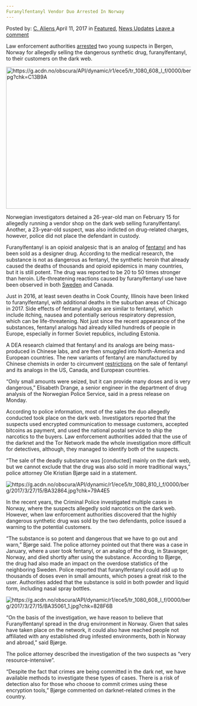 ```yaml
---
Furanylfentanyl Vendor Duo Arrested In Norway
---
```

<article class="post-listing post-19125 post type-post status-publish format-standard has-post-thumbnail hentry category-deepdot-news category-news-updates tag-arrested tag-duo tag-furanylfentanyl tag-norway tag-vendor">
    <div class="post-inner">
        <span>Posted by: <a href="https://www.deepdotweb.com/author/caliens/" title="">C. Aliens </a></span>
    <span>April 11, 2017</span>
    <span>in <a href="https://www.deepdotweb.com/category/deepdot-news/" rel="category tag">Featured</a>, <a href="https://www.deepdotweb.com/category/news-updates/" rel="category tag">News Updates</a></span>
    <span><a href="https://www.deepdotweb.com/2017/04/11/furanylfentanyl-vendor-duo-arrested-norway/#respond">Leave a comment</a></span>
    </p>
    <div class="clear"></div>
    <div class="entry">
    <p>Law enforcement authorities <a href="https://www.ba.no/nyhet/politi/krim/livsfarlig-rusmiddel-i-omlop-menn-i-20-arene-pagrepet-i-bergen/s/5-8-543669">arrested</a> two young suspects in Bergen, Norway for allegedly selling the dangerous synthetic drug, furanylfentanyl, to their customers on the dark web.</p>
    <p><img class="wp-image-19130 aligncenter" src="https://www.deepdotweb.com/wp-content/uploads/2017/04/https-g-acdn-no-obscura-api-dynamic-r1-ece5-tr_1.jpeg" alt="https://g.acdn.no/obscura/API/dynamic/r1/ece5/tr_1080_608_l_f/0000/berg/2017/3/27/14/BA35060.jpg?chk=C13B9A" width="686" height="386" srcset="https://www.deepdotweb.com/wp-content/uploads/2017/04/https-g-acdn-no-obscura-api-dynamic-r1-ece5-tr_1.jpeg 1080w, https://www.deepdotweb.com/wp-content/uploads/2017/04/https-g-acdn-no-obscura-api-dynamic-r1-ece5-tr_1-300x169.jpeg 300w, https://www.deepdotweb.com/wp-content/uploads/2017/04/https-g-acdn-no-obscura-api-dynamic-r1-ece5-tr_1-1024x576.jpeg 1024w" sizes="(max-width: 686px) 100vw, 686px" /></p>
    <p>Norwegian investigators detained a 26-year-old man on February 15 for allegedly running a vendor shop on the dark web selling furanylfentanyl. Another, a 23-year-old suspect, was also indicted on drug-related charges, however, police did not place the defendant in custody.</p>
    <p>Furanylfentanyl is an opioid analgesic that is an analog of <a href="https://www.deepdotweb.com/tag/fentanyl/">fentanyl</a> and has been sold as a designer drug. According to the medical research, the substance is not as dangerous as fentanyl, the synthetic heroin that already caused the deaths of thousands and opioid epidemics in many countries, but it is still potent. The drug was reported to be 20 to 50 times stronger than heroin. Life-threatening reactions caused by furanylfentanyl use have been observed in both <a href="https://www.deepdotweb.com/2016/11/21/twelve-people-arrested-swedish-fentanyl-case/">Sweden</a> and Canada.</p>
    <p>Just in 2016, at least seven deaths in Cook County, Illinois have been linked to furanylfentanyl, with additional deaths in the suburban areas of Chicago in 2017. Side effects of fentanyl analogs are similar to fentanyl, which include itching, nausea and potentially serious respiratory depression, which can be life-threatening. Not just since the recent appearance of the substances, fentanyl analogs had already killed hundreds of people in Europe, especially in former Soviet republics, including Estonia.</p>
    <p>A DEA research claimed that fentanyl and its analogs are being mass-produced in Chinese labs, and are then smuggled into North-America and European countries. The new variants of fentanyl are manufactured by Chinese chemists in order to circumvent <a href="https://www.deepdotweb.com/2016/10/05/dea-places-fentanyl-analog-schedule/">restrictions</a> on the sale of fentanyl and its analogs in the US, Canada, and European countries.</p>
    <p>“Only small amounts were seized, but it can provide many doses and is very dangerous,” Elisabeth Drange, a senior engineer in the department of drug analysis of the Norwegian Police Service, said in a press release on Monday.</p>
    <p>According to police information, most of the sales the duo allegedly conducted took place on the dark web. Investigators reported that the suspects used encrypted communication to message customers, accepted bitcoins as payment, and used the national postal service to ship the narcotics to the buyers. Law enforcement authorities added that the use of the darknet and the Tor Network made the whole investigation more difficult for detectives, although, they managed to identify both of the suspects.</p>
    <p>“The sale of the deadly substance was [conducted] mainly on the dark web, but we cannot exclude that the drug was also sold in more traditional ways,” police attorney Ole Kristian Bjørge said in a statement.</p>
    <p><img class="wp-image-19131 aligncenter" src="https://www.deepdotweb.com/wp-content/uploads/2017/04/https-g-acdn-no-obscura-api-dynamic-r1-ece5-tr_1-1.jpeg" alt="https://g.acdn.no/obscura/API/dynamic/r1/ece5/tr_1080_810_l_f/0000/berg/2017/3/27/15/BA32864.jpg?chk=79A4E5" srcset="https://www.deepdotweb.com/wp-content/uploads/2017/04/https-g-acdn-no-obscura-api-dynamic-r1-ece5-tr_1-1.jpeg 1080w, https://www.deepdotweb.com/wp-content/uploads/2017/04/https-g-acdn-no-obscura-api-dynamic-r1-ece5-tr_1-1-300x225.jpeg 300w, https://www.deepdotweb.com/wp-content/uploads/2017/04/https-g-acdn-no-obscura-api-dynamic-r1-ece5-tr_1-1-1024x768.jpeg 1024w" sizes="(max-width: 1080px) 100vw, 1080px" /></p>
    <p>In the recent years, the Criminal Police investigated multiple cases in Norway, where the suspects allegedly sold narcotics on the dark web. However, when law enforcement authorities discovered that the highly dangerous synthetic drug was sold by the two defendants, police issued a warning to the potential customers.</p>
    <p><a id="post-19125-_gjdgxs"></a> “The substance is so potent and dangerous that we have to go out and warn,” Bjørge said. The police attorney pointed out that there was a case in January, where a user took fentanyl, or an analog of the drug, in Stavanger, Norway, and died shortly after using the substance. According to Bjørge, the drug had also made an impact on the overdose statistics of the neighboring Sweden. Police reported that furanylfentanyl could add up to thousands of doses even in small amounts, which poses a great risk to the user. Authorities added that the substance is sold in both powder and liquid form, including nasal spray bottles.</p>
    <p><img class="wp-image-19132 aligncenter" src="https://www.deepdotweb.com/wp-content/uploads/2017/04/https-g-acdn-no-obscura-api-dynamic-r1-ece5-tr_1-2.jpeg" alt="https://g.acdn.no/obscura/API/dynamic/r1/ece5/tr_1080_608_l_f/0000/berg/2017/3/27/15/BA35061_1.jpg?chk=828F6B" srcset="https://www.deepdotweb.com/wp-content/uploads/2017/04/https-g-acdn-no-obscura-api-dynamic-r1-ece5-tr_1-2.jpeg 1080w, https://www.deepdotweb.com/wp-content/uploads/2017/04/https-g-acdn-no-obscura-api-dynamic-r1-ece5-tr_1-2-300x169.jpeg 300w, https://www.deepdotweb.com/wp-content/uploads/2017/04/https-g-acdn-no-obscura-api-dynamic-r1-ece5-tr_1-2-1024x576.jpeg 1024w" sizes="(max-width: 1080px) 100vw, 1080px" /></p>
    <p>“On the basis of the investigation, we have reason to believe that Furanylfentanyl spread in the drug environment in Norway. Given that sales have taken place on the network, it could also have reached people not affiliated with any established drug infested environments, both in Norway and abroad,” said Bjørge.</p>
    <p>The police attorney described the investigation of the two suspects as “very resource-intensive”.</p>
    <p>“Despite the fact that crimes are being committed in the dark net, we have available methods to investigate these types of cases. There is a risk of detection also for those who choose to commit crimes using these encryption tools,” Bjørge commented on darknet-related crimes in the country.</p>
    </div>
    <span style="display:none"><a href="https://www.deepdotweb.com/tag/arrested/" rel="tag">arrested</a> <a href="https://www.deepdotweb.com/tag/duo/" rel="tag">duo</a> <a href="https://www.deepdotweb.com/tag/furanylfentanyl/" rel="tag">furanylfentanyl</a> <a href="https://www.deepdotweb.com/tag/norway/" rel="tag">norway</a> <a href="https://www.deepdotweb.com/tag/vendor/" rel="tag">vendor</a></span> <span style="display:none" class="updated">2017-04-11</span>
    <div style="display:none" class="vcard author" itemprop="author" itemscope itemtype="http://schema.org/Person"><strong class="fn" itemprop="name"><a href="https://www.deepdotweb.com/author/caliens/" title="Posts by C. Aliens" rel="author">C. Aliens</a></strong></div>
    </div>
</article>

